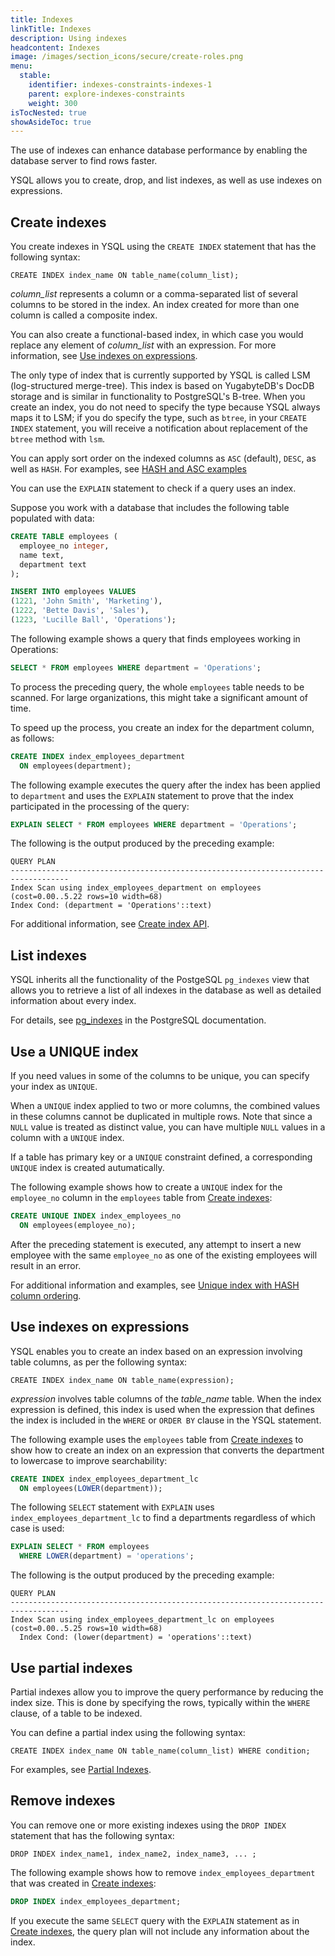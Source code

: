 ```yaml
---
title: Indexes
linkTitle: Indexes
description: Using indexes
headcontent: Indexes
image: /images/section_icons/secure/create-roles.png
menu:
  stable:
    identifier: indexes-constraints-indexes-1
    parent: explore-indexes-constraints
    weight: 300
isTocNested: true
showAsideToc: true
---
```


The use of indexes can enhance database performance by enabling the database server to find rows faster. 

YSQL allows you to create, drop, and list indexes, as well as use indexes on expressions.

## Create indexes

You create indexes in YSQL using the `CREATE INDEX` statement that has the following syntax:

```
CREATE INDEX index_name ON table_name(column_list);
```

*column_list* represents a column or a comma-separated list of several columns to be stored in the index. An index created for more than one column is called a composite index.

You can also create a functional-based index, in which case you would replace any element of *column_list* with an expression. For more information, see [Use indexes on expressions](#use-indexes-on-expressions).

The only type of index that is currently supported by YSQL is called LSM (log-structured merge-tree). This index is based on YugabyteDB's DocDB storage and is similar in functionality to PostgreSQL's B-tree. When you create an index, you do not need to specify the type because YSQL always maps it to LSM; if you do specify the type, such as `btree`, in your `CREATE INDEX` statement, you will receive a notification about replacement of the `btree` method with `lsm`. 

You can apply sort order on the indexed columns as `ASC` (default), `DESC`, as well as `HASH`. For examples, see [HASH and ASC examples](../../../api/ysql/the-sql-language/statements/ddl_create_index/#unique-index-with-hash-column-ordering)

You can use the `EXPLAIN` statement to check if a query uses an index.

Suppose you work with a database that includes the following table populated with data:

```sql
CREATE TABLE employees (
  employee_no integer,
  name text,
  department text
);
```

```sql
INSERT INTO employees VALUES 
(1221, 'John Smith', 'Marketing'),
(1222, 'Bette Davis', 'Sales'),
(1223, 'Lucille Ball', 'Operations'); 
```

The following example shows a query that finds employees working in Operations:

```sql
SELECT * FROM employees WHERE department = 'Operations';
```

To process the preceding query, the whole `employees` table needs to be scanned. For large organizations, this might take a significant amount of time.

To speed up the process, you create an index for the department column, as follows:

```sql
CREATE INDEX index_employees_department
  ON employees(department);
```

The following example executes the query after the index has been applied to `department` and uses the `EXPLAIN` statement to prove that the index participated in the processing of the query:

```sql
EXPLAIN SELECT * FROM employees WHERE department = 'Operations';
```

The following is the output produced by the preceding example:

```
QUERY PLAN                        
-----------------------------------------------------------------------------------
Index Scan using index_employees_department on employees (cost=0.00..5.22 rows=10 width=68)
Index Cond: (department = 'Operations'::text)
```

For additional information, see [Create index API](https://docs.yugabyte.com/latest/api/ysql/the-sql-language/statements/ddl_create_index/#unique).

## List indexes

YSQL inherits all the functionality of the PostgeSQL `pg_indexes` view that allows you to retrieve a list of all indexes in the database as well as detailed information about every index.

For details, see [pg_indexes](https://www.postgresql.org/docs/12/view-pg-indexes.html) in the PostgreSQL documentation.

## Use a UNIQUE index

If you need values in some of the columns to be unique, you can specify your index as `UNIQUE`. 

When a `UNIQUE` index applied to two or more columns, the combined values in these columns cannot be duplicated in multiple rows. Note that since a `NULL` value is treated as distinct value, you can have multiple `NULL` values in a column with a `UNIQUE` index.

If a table has primary key or a `UNIQUE` constraint defined, a corresponding `UNIQUE` index is created autumatically.

The following example shows how to create a `UNIQUE` index for the `employee_no` column in the `employees` table from [Create indexes](#create-indexes):

```sql
CREATE UNIQUE INDEX index_employees_no
  ON employees(employee_no);
```

After the preceding statement is executed, any attempt to insert a new employee with the same `employee_no` as one of the existing employees will result in an error.

For additional information and examples, see [Unique index with HASH column ordering](https://docs.yugabyte.com/latest/api/ysql/the-sql-language/statements/ddl_create_index/#unique-index-with-hash-column-ordering).

## Use indexes on expressions

YSQL enables you to create an index based on an expression involving table columns, as per the following syntax:

```
CREATE INDEX index_name ON table_name(expression);
```

*expression* involves table columns of the *table_name* table. When the index expression is defined, this index is used when the expression that defines the index is included in the `WHERE` or `ORDER BY` clause in the YSQL statement.

The following example uses the `employees` table from [Create indexes](#create-indexes) to show how to create an index on an expression that converts the department to lowercase to improve searchability:

```sql
CREATE INDEX index_employees_department_lc
  ON employees(LOWER(department));
```

The following `SELECT` statement with `EXPLAIN` uses `index_employees_department_lc` to find a departments regardless of which case is used:

```sql
EXPLAIN SELECT * FROM employees
  WHERE LOWER(department) = 'operations';
```

The following is the output produced by the preceding example:

```
QUERY PLAN                        
-----------------------------------------------------------------------------------
Index Scan using index_employees_department_lc on employees  (cost=0.00..5.25 rows=10 width=68)
  Index Cond: (lower(department) = 'operations'::text)
```

## Use partial indexes

Partial indexes allow you to improve the query performance by reducing the index size. This is done by specifying the rows, typically within the `WHERE` clause, of a table to be indexed. 

You can define a partial index using the following syntax:

```
CREATE INDEX index_name ON table_name(column_list) WHERE condition;
```

For examples, see [Partial Indexes](https://docs.yugabyte.com/latest/api/ysql/the-sql-language/statements/ddl_create_index/#partial-indexes).

## Remove indexes

You can remove one or more existing indexes using the `DROP INDEX` statement that has the following syntax:

```
DROP INDEX index_name1, index_name2, index_name3, ... ;
```

The following example shows how to remove `index_employees_department` that was created in [Create indexes](#create-indexes):

```sql
DROP INDEX index_employees_department;
```

If you execute the same `SELECT` query with the `EXPLAIN` statement as in [Create indexes](#create-indexes), the query plan will not include any information about the index. 

